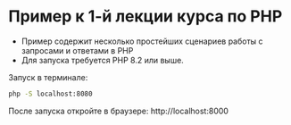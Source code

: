 # Пример к 1-й лекции курса по PHP

- Пример содержит несколько простейших сценариев работы с запросами и ответами в PHP
- Для запуска требуется PHP 8.2 или выше.

Запуск в терминале:

```bash
php -S localhost:8080
```

После запуска откройте в браузере: http://localhost:8000
